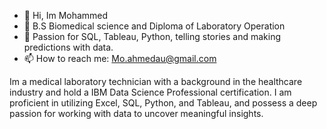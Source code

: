 
- 👋 Hi, Im Mohammed
- 🌱 B.S Biomedical science and Diploma of Laboratory Operation 
- 👀 Passion for SQL, Tableau, Python, telling stories and making predictions with data.
- 📫 How to reach me: Mo.ahmedau@gmail.com

Im a medical laboratory technician with a background in the healthcare industry and hold a IBM Data Science Professional certification. I am proficient in utilizing Excel, SQL, Python, and Tableau, and possess a deep passion for working with data to uncover meaningful insights. 
